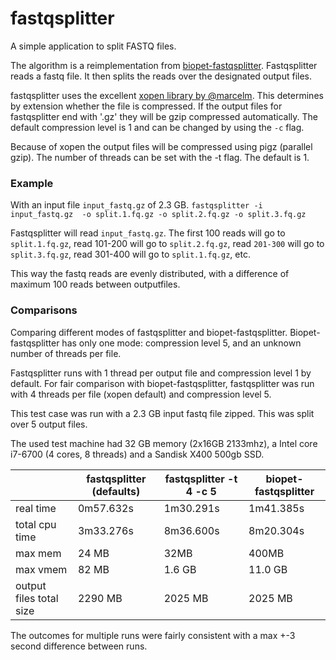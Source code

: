 # fastqsplitter

A simple application to split FASTQ files.

The algorithm is a reimplementation from [biopet-fastqsplitter](
https://github.com/biopet/fastqsplitter). Fastqsplitter reads a fastq
file. It then splits the reads over the designated output files.

fastqsplitter uses the excellent [xopen library by @marcelm](
https://github.com/marcelm/xopen). This determines by extension whether the 
file is compressed. If the output files for fastqsplitter end with '.gz' they 
will be gzip compressed automatically. The default compression level is 1 and
can be changed by using the `-c` flag. 

Because of xopen the output files will be compressed using pigz (parallel gzip).
The number of threads can be set with the -t flag. The default is 1. 

### Example

With an input file `input_fastq.gz` of 2.3 GB. 
`fastqsplitter -i input_fastq.gz 
-o split.1.fq.gz -o split.2.fq.gz -o split.3.fq.gz`

Fastqsplitter will read `input_fastq.gz`. The first 100 reads will go
to `split.1.fq.gz`, read 101-200 will go to `split.2.fq.gz`, read
`201-300` will go to `split.3.fq.gz`, read 301-400 will go to `split.1.fq.gz`,
 etc. 

This way the fastq reads are evenly distributed, with a difference of maximum
100 reads between outputfiles.


### Comparisons

Comparing different modes of fastqsplitter and biopet-fastqsplitter. 
Biopet-fastqsplitter has only one mode: compression level 5, and an unknown number
of threads per file.

Fastqsplitter runs with 1 thread per output file and compression level 1 by default.
For fair comparison with biopet-fastqsplitter, fastqsplitter was run with 4
threads per file (xopen default) and compression level 5.

This test case was run with  a 2.3 GB input fastq file zipped. 
This was split over 5 output files.

The used test machine had 32 GB memory (2x16GB 2133mhz), a Intel core i7-6700
(4 cores, 8 threads) and a Sandisk X400 500gb SSD.

|                       | fastqsplitter (defaults) | fastqsplitter -t 4 -c 5 |  biopet-fastqsplitter |
| --------------------  | ------------------------ | ----------------------- | --------------------- |
|real time              | 0m57.632s                | 1m30.291s               | 1m41.385s             |
|total cpu time         | 3m33.276s                | 8m36.600s               | 8m20.304s             |
|max mem                | 24 MB                    | 32MB                    | 400MB                 |
|max vmem               | 82 MB                    | 1.6 GB                  | 11.0 GB               |
|output files total size| 2290 MB                  | 2025 MB                 | 2025 MB               |

The outcomes for multiple runs were fairly consistent with a max +-3 second difference between runs.
